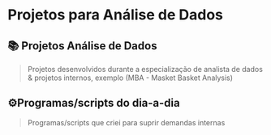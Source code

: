 # Projetos para Análise de Dados

## 📚 Projetos Análise de Dados
> Projetos desenvolvidos durante a especialização de analista de dados & projetos internos, exemplo (MBA - Masket Basket Analysis)

## ⚙️Programas/scripts do dia-a-dia
> Programas/scripts que criei para suprir demandas internas
